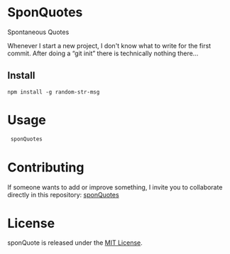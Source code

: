 # SponQuotes
Spontaneous Quotes

Whenever I start a new project, I don't know what to write for the first commit. After doing a “git init” there is technically nothing there...

## Install

```npm
npm install -g random-str-msg
```

# Usage

```bash
 sponQuotes
```

# Contributing

If someone wants to add or improve something, I invite you to collaborate directly in this repository: [sponQuotes](https://github.com/LizzColDev/spon-quotes)

# License

sponQuote is released under the [MIT License](https://opensource.org/licenses/MIT).